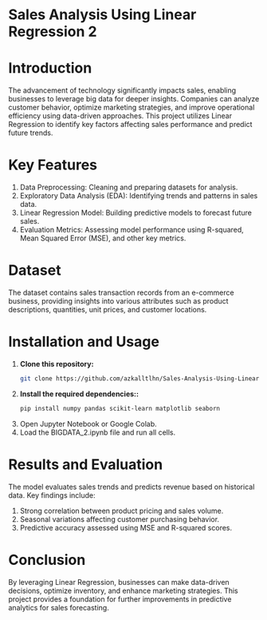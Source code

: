 # Sales Analysis Using Linear Regression 2

# Introduction
The advancement of technology significantly impacts sales, enabling businesses to leverage big data for deeper insights. Companies can analyze customer behavior, optimize marketing strategies, and improve operational efficiency using data-driven approaches. This project utilizes Linear Regression to identify key factors affecting sales performance and predict future trends.

# Key Features
1. Data Preprocessing: Cleaning and preparing datasets for analysis.
2. Exploratory Data Analysis (EDA): Identifying trends and patterns in sales data.
3. Linear Regression Model: Building predictive models to forecast future sales.
4. Evaluation Metrics: Assessing model performance using R-squared, Mean Squared Error (MSE), and other key metrics.

# Dataset
The dataset contains sales transaction records from an e-commerce business, providing insights into various attributes such as product descriptions, quantities, unit prices, and customer locations.

# Installation and Usage
1. **Clone this repository:**
   ```bash
   git clone https://github.com/azkalltlhn/Sales-Analysis-Using-Linear-Regression.git

2. **Install the required dependencies::**
   ```bash
   pip install numpy pandas scikit-learn matplotlib seaborn

3. Open Jupyter Notebook or Google Colab.
4. Load the BIGDATA_2.ipynb file and run all cells.

# Results and Evaluation
The model evaluates sales trends and predicts revenue based on historical data. Key findings include:
1. Strong correlation between product pricing and sales volume.
2. Seasonal variations affecting customer purchasing behavior.
3. Predictive accuracy assessed using MSE and R-squared scores.

# Conclusion
By leveraging Linear Regression, businesses can make data-driven decisions, optimize inventory, and enhance marketing strategies. This project provides a foundation for further improvements in predictive analytics for sales forecasting.
